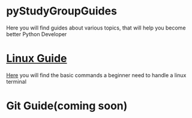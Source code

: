 # pyStudyGroupGuides

Here you will find guides about various topics, that will help you become better Python Developer

# [Linux Guide](linux.md)

[Here](linux.md) you will find the basic commands a beginner need to handle a linux terminal

# Git Guide\(coming soon)
